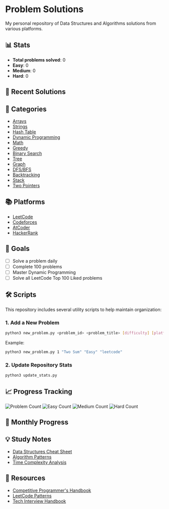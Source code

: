 # Problem Solutions

My personal repository of Data Structures and Algorithms solutions from various platforms.

## 📊 Stats
- **Total problems solved**: 0
- **Easy**: 0
- **Medium**: 0
- **Hard**: 0

## 📝 Recent Solutions


## 📂 Categories
- [Arrays](categories/arrays.md)
- [Strings](categories/strings.md)
- [Hash Table](categories/hash-table.md)
- [Dynamic Programming](categories/dynamic-programming.md)
- [Math](categories/math.md)
- [Greedy](categories/greedy.md)
- [Binary Search](categories/binary-search.md)
- [Tree](categories/tree.md)
- [Graph](categories/graph.md)
- [DFS/BFS](categories/depth-first-search.md)
- [Backtracking](categories/backtracking.md)
- [Stack](categories/stack.md)
- [Two Pointers](categories/two-pointers.md)

## 📚 Platforms
- [LeetCode](categories/platforms/leetcode.md)
- [Codeforces](categories/platforms/codeforces.md)
- [AtCoder](categories/platforms/atcoder.md)
- [HackerRank](categories/platforms/hackerrank.md)

## 🎯 Goals
- [ ] Solve a problem daily
- [ ] Complete 100 problems
- [ ] Master Dynamic Programming
- [ ] Solve all LeetCode Top 100 Liked problems

## 🛠️ Scripts
This repository includes several utility scripts to help maintain organization:

### 1. Add a New Problem
```bash
python3 new_problem.py <problem_id> <problem_title> [difficulty] [platform]
```
Example:
```bash
python3 new_problem.py 1 "Two Sum" "Easy" "leetcode"
```

### 2. Update Repository Stats
```bash
python3 update_stats.py
```

## 📈 Progress Tracking
![Problem Count](https://img.shields.io/badge/Problems%20Solved-0-brightgreen)
![Easy Count](https://img.shields.io/badge/Easy-0-success)
![Medium Count](https://img.shields.io/badge/Medium-0-orange)
![Hard Count](https://img.shields.io/badge/Hard-0-red)

## 📅 Monthly Progress
<!-- Monthly progress will be added here by the update script -->

## 💡 Study Notes
- [Data Structures Cheat Sheet](notes/data-structures.md)
- [Algorithm Patterns](notes/algorithm-patterns.md)
- [Time Complexity Analysis](notes/time-complexity.md)

## 📝 Resources
- [Competitive Programmer's Handbook](https://cses.fi/book/book.pdf)
- [LeetCode Patterns](https://seanprashad.com/leetcode-patterns/)
- [Tech Interview Handbook](https://www.techinterviewhandbook.org/)